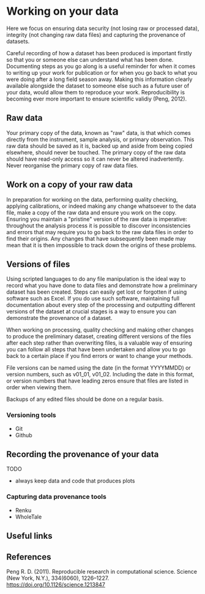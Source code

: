 # Working on your data #

Here we focus on ensuring data security (not losing raw or processed data), integrity (not changing raw data files) and capturing the provenance of datasets. 

Careful recording of how a dataset has been produced is important firstly so that you or someone else can understand what has been done. Documenting steps as you go along is a useful reminder for when it comes to writing up your work for publication or for when you go back to what you were doing after a long field season away. Making this information clearly available alongside the dataset to someone else such as a future user of your data, would allow them to reproduce your work. Reproducibility is becoming ever more important to ensure scientific validiy (Peng, 2012).  

## Raw data ##

Your primary copy of the data, known as "raw" data, is that which comes directly from the instrument, sample analysis, or primary observation. This raw data should be saved as it is, backed up and aside from being copied elsewhere, should never be touched. The primary copy of the raw data should have read-only access so it can never be altered inadvertently. Never reorganise the primary copy of raw data files.

## Work on a copy of your raw data ##

In preparation for working on the data, performing quality checking, applying calibrations, or indeed making any change whatsoever to the data file, make a copy of the raw data and ensure you work on the copy. Ensuring you maintain a "pristine" version of the raw data is imperative: throughout the analysis process it is possible to discover inconsistencies and errors that may require you to go back to the raw data files in order to find their origins. Any changes that have subsequently been made may mean that it is then impossible to track down the origins of these problems.

## Versions of files ##

Using scripted languages to do any file manipulation is the ideal way to record what you have done to data files and demonstrate how a preliminary dataset has been created. Steps can easily get lost or forgotten if using software such as Excel. If you do use such software, maintaining full documentation about every step of the processing and outputting different versions of the dataset at crucial stages is a way to ensure you can demonstrate the provenance of a dataset.

When working on processing, quality checking and making other changes to produce the preliminary dataset, creating different versions of the files after each step rather than overwriting files, is a valuable way of ensuring you can follow all steps that have been undertaken and allow you to go back to a certain place if you find errors or want to change your methods.

File versions can be named using the date (in the format YYYYMMDD) or version numbers, such as v01_01, v01_02. Including the date in this format, or version numbers that have leading zeros ensure that files are listed in order when viewing them.

Backups of any edited files should be done on a regular basis.

### Versioning tools ###

* Git
* Github

## Recording the provenance of your data ##

TODO
* always keep data and code that produces plots

### Capturing data provenance tools ###

* Renku
* WholeTale

## Useful links ## 

## References ##

Peng R. D. (2011). Reproducible research in computational science. Science (New York, N.Y.), 334(6060), 1226–1227. https://doi.org/10.1126/science.1213847